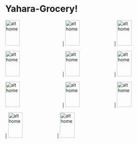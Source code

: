 # Yahara-Grocery!
<img src="https://user-images.githubusercontent.com/68494371/221649029-d38eeca0-8a83-4afb-a856-37192a0606cc.png" alt="alt home" style="width:30%;height:80;margin-right: 25px"> | 
<img src="https://user-images.githubusercontent.com/68494371/221649049-3e8a388c-a000-47f9-8fcf-1fd9fb4dbaf2.png" alt="alt home" style="width:30%;height:80">
| 
<img src="https://user-images.githubusercontent.com/68494371/221649053-b75670b6-fbcd-4bc5-a377-f55bb452f1f6.png" alt="alt home" style="width:30%;height:80">


<img src="https://user-images.githubusercontent.com/68494371/221649055-93f60f2e-3afa-4f2b-8fa3-7f72e32323e7.png" alt="alt home" style="width:30%;height:80;margin-right: 25px"> | 
<img src="https://user-images.githubusercontent.com/68494371/221649061-42678759-c856-40c8-981f-1f371013ae74.png" alt="alt home" style="width:30%;height:80">
| 
<img src="https://user-images.githubusercontent.com/68494371/221649067-66cb4d9e-2cea-4a70-8486-856369043802.png" alt="alt home" style="width:30%;height:80">



<img src="https://user-images.githubusercontent.com/68494371/221649076-f888cfb8-205b-4da4-9061-07089c68fa18.png" alt="alt home" style="width:30%;height:80;margin-right: 25px"> | 
<img src="https://user-images.githubusercontent.com/68494371/221649082-87a38d87-2e49-46a5-a134-7a8dce24edb8.png" alt="alt home" style="width:30%;height:80">
| 
<img src="https://user-images.githubusercontent.com/68494371/221649087-cd024135-56f9-494e-8621-7c31e915f52a.png" alt="alt home" style="width:30%;height:80">

| 
<img src="https://user-images.githubusercontent.com/68494371/221649093-390fecf2-8f3c-48de-b30f-2e954be58baa.png" alt="alt home" style="width:30%;height:80">
| 
<img src="https://user-images.githubusercontent.com/68494371/221649100-a7c702bb-dafd-46ac-9854-ea439eeb5b52.png" alt="alt home" style="width:30%;height:80">


